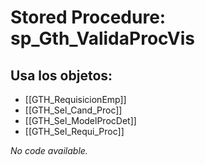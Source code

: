 # Stored Procedure: sp_Gth_ValidaProcVis

## Usa los objetos:
- [[GTH_RequisicionEmp]]
- [[GTH_Sel_Cand_Proc]]
- [[GTH_Sel_ModelProcDet]]
- [[GTH_Sel_Requi_Proc]]

*No code available.*
